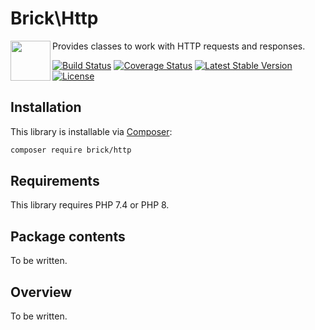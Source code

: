 Brick\Http
==========

<img src="https://raw.githubusercontent.com/brick/brick/master/logo.png" alt="" align="left" height="64">

Provides classes to work with HTTP requests and responses.

[![Build Status](https://secure.travis-ci.org/brick/http.svg?branch=master)](http://travis-ci.org/brick/http)
[![Coverage Status](https://coveralls.io/repos/github/brick/http/badge.svg?branch=master)](https://coveralls.io/github/brick/http?branch=master)
[![Latest Stable Version](https://poser.pugx.org/brick/http/v/stable)](https://packagist.org/packages/brick/http)
[![License](https://img.shields.io/badge/license-MIT-blue.svg)](http://opensource.org/licenses/MIT)

Installation
------------

This library is installable via [Composer](https://getcomposer.org/):

```bash
composer require brick/http
```

Requirements
------------

This library requires PHP 7.4 or PHP 8.

Package contents
----------------

To be written.

Overview
--------

To be written.
